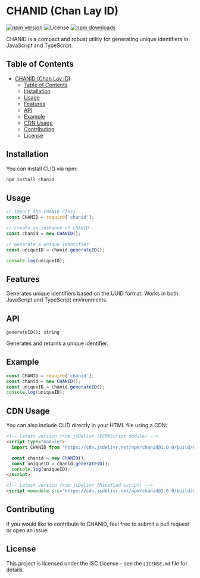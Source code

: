 # CHANID (Chan Lay ID)

[![npm version](https://badge.fury.io/js/chanid.svg)](https://www.npmjs.com/package/chanid)
![License](https://img.shields.io/github/license/chanmyaemaung/chanid)
[![npm downloads](https://img.shields.io/npm/dt/chanid.svg)](https://www.npmjs.com/package/chanid)

CHANID is a compact and robust utility for generating unique identifiers in JavaScript and TypeScript.

## Table of Contents

- [CHANID (Chan Lay ID)](#chanid-chan-lay-id)
  - [Table of Contents](#table-of-contents)
  - [Installation](#installation)
  - [Usage](#usage)
  - [Features](#features)
  - [API](#api)
  - [Example](#example)
  - [CDN Usage](#cdn-usage)
  - [Contributing](#contributing)
  - [License](#license)

## Installation

You can install CLID via npm:

```bash
npm install chanid
```

## Usage

```js
// Import the CHANID class
const CHANID = require('chanid');

// Create an instance of CHANID
const chanid = new CHANID();

// Generate a unique identifier
const uniqueID = chanid.generateID();

console.log(uniqueID);
```

## Features

Generates unique identifiers based on the UUID format.
Works in both JavaScript and TypeScript environments.


## API
`generateID(): string`

Generates and returns a unique identifier.

## Example

```js
const CHANID = require('chanid');
const chanid = new CHANID();
const uniqueID = chanid.generateID();
console.log(uniqueID);
```

## CDN Usage

You can also include CLID directly in your HTML file using a CDN:

```html
<!-- Latest version from jsDelivr (ECMAScript module) -->
<script type="module">
  import CHANID from 'https://cdn.jsdelivr.net/npm/chanid@1.0.0/build/chanid.mjs';

  const chanid = new CHANID();
  const uniqueID = chanid.generateID();
  console.log(uniqueID);
</script>

<!-- Latest version from jsDelivr (Minified script) -->
<script nomodule src="https://cdn.jsdelivr.net/npm/chanid@1.0.0/build/chanid.min.js"></script>
```

## Contributing

If you would like to contribute to CHANID, feel free to submit a pull request or open an issue.

## License

This project is licensed under the ISC License - see the `LICENSE.md` file for details.